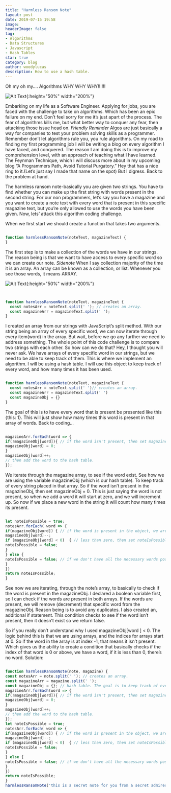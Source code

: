 ```yaml
---
title: "Harmless Ransom Note"
layout: post
date: 2019-07-15 19:58
image:
headerImage: false
tag:
- Algorithms
- Data Structures
- Javascript
- Hash Tables
star: true
category: blog
author: woodylucas
description: How to use a hash table.
---
```

Oh my oh my…. Algorithms WHY WHY WHY!!!!!!

![Alt Text](https://media.giphy.com/media/KupdfnqWwV7J6/giphy.gif){:height="50%" width="200%"}

Embarking on my life as a Software Engineer. Applying for jobs, you are faced with the challenge to take on algorithms. Which has been an epic failure on my end. Don’t feel sorry for me it’s just apart of the process. The fear of algorithms kills me, but what better way to conquer any fear, then attacking those issue head on. *Friendly Reminder* Algos are just basically a way for companies to test your problem solving skills as a programmer. Remember don’t let algorithms rule you, you rule algorithms. On my road to finding my first programming job I will be writing a blog on every algorithm I have faced, and conquered. The reason I am doing this is to improve my comprehension level, with an approach of teaching what I have learned. The Feynman Technique, which I will discuss more about in my upcoming blog “A Programmers Path, Avoid Tutorial Purgatory.” Hey that has a nice ring to it.(Let’s just say I made that name on the spot) But I digress. Back to the problem at hand.

The harmless ransom note-basically you are given two strings. You have to find whether you can make up the first string with words present in the second string. For our non programmers, let’s say you have a magazine and you want to create a note text with every word that is present in this specific magazine text, but you’re only allowed to use the words you have been given.
Now, lets’ attack this algorithm coding challenge.

When we first start we should create a function that takes two arguments.

```javascript

function harmlessRansomNote(noteText, magazineText) {
}


```

The first step is to make a collection of the words we have in our strings. The reason being is that we want to have access to every specific word so we can create our note. *Sidenote* When I say collection majority of the time it is an array. An array can be known as a collection, or list. Whenever you see those words, it means ARRAY.

![Alt Text](https://media.giphy.com/media/eBpiVHAzU8XXtvPCae/giphy.gif){:height="50%" width="200%"}


```javascript


function harmlessRansomNote(noteText, magazineText {
  const notesArr = noteText.split(' '); // creates an array.
  const magazineArr = magazineText.split(' ');
}

```


I created an array from our strings with JavaScript’s split method.
With our string being an array of every specific word, we can now iterate through every item(word) in the array.
But wait, before we go any further we need to address something. The whole point of this code challenge is to compare two strings with each other. So how can we do that? Hey, I thought you will never ask. We have arrays of every specific word in our strings, but we need to be able to keep track of them. This is where we implement an algorithm. I will be using a hash table. I will use this object to keep track of every word, and how many times it has been used.

```javascript

function harmlessRansomNote(noteText, magazineText {
  const notesArr = noteText.split(' ')// creates an array.
  const magazineArr = magazineText.split(' ')
  const magazineObj = {}
}

```

The goal of this is to have every word that is present be presented like this {this: 1}. This will just show how many times this word is present in that array of words. Back to coding…

```javascript

magazineArr.forEach(word => {
if(!magazineObj[word]){ // if the word isn't present, then set magazineObj equal to zero. The reason being we're stating it doesn't exist.
magazineObj[word] = 0;
}
magazineObj[word]++;
// then add the word to the hash table.
});

```

We iterate through the magazine array, to see if the word exist. See how we are using the variable magazineObj (which is our hash table). To keep track of every string placed in that array. So if the word isn’t present in the magazineObj, then set magazineObj = 0. This is just saying the word is not present, so when we add a word it will start at zero, and we will increment up. So now if we place a new word in the string it will count how many times its present.

```javascript

let noteIsPossible = true;
notesArr.forEach( word => {
if(magazineObj[word]) { // if the word is present in the object, we are going to remove that word to avoid duplicates.
magazineObj[word]--;
if (magazineObj[word] < 0)  { // less than zero, then set noteIsPossible to false because it doesn't exist.
noteIsPossible = false;
}
} else {
noteIsPossible = false; // if we don't have all the necessary words possbile. We will mark it false.
}
})
return noteIsPossible;
}


```

See now we are iterating, through the note’s array, to basically to check if the word is present in the magazineObj. I declared a boolean variable first, so I can check if the words are present in both arrays. If the words are present, we will remove (decrement) that specific word from the magazineObj. Reason being is to avoid any duplicates. I also created an, additional if statement. This condition checks to see if the word isn’t present, then it doesn’t exist so we return false.


So if you really don’t understand why I used magazineObj[word ] < 0. The logic behind this is that we are using arrays, and the indices for arrays start at 0. So if the word in the array is at index -1, that means it isn’t present. Which gives us the ability to create a condition that basically checks if the index of that word is 0 or above, we have a word, if it is less than 0, there’s no word.
Solution:

```javascript

function harmlessRansomNote(note, magazine) {
const notesArr = note.split(' '); // creates an array.
const magazineArr = magazine.split(' ');
const magazineObj = {}; // hash table. The goal is to keep track of every specific word. Should look like this { this: 1 }
magazineArr.forEach(word => {
if(!magazineObj[word]){ // if the word isn't present, then set magazineObj equal to zero. The reason being we're stating it doesn't exist.
magazineObj[word] = 0;
}
magazineObj[word]++;
// then add the word to the hash table.
});
let noteIsPossible = true;
notesArr.forEach( word => {
if(magazineObj[word]) { // if the word is present in the object, we are going to remove that word to avoid duplicates.
magazineObj[word]--;
if (magazineObj[word] < 0)  { // less than zero, then set noteIsPossible to false because it doesn't exist.
noteIsPossible = false;
}
} else {
noteIsPossible = false; // if we don't have all the necessary words possbile. We will mark it false.
}
})
return noteIsPossible;
}
harmlessRansomNote('this is a secret note for you from a secret admirer', 'puerto rico is a place of great wonder and excitement it has many secret waterfall locations that i am an admirer of you must hike quite a distance to find the secret places as they are far from populated areas but it is worth the effort a tip i have for you is to go early in the morning when it is not so hot out also note that you must wear hiking boots this is one of the best places i have ever visited');

```
